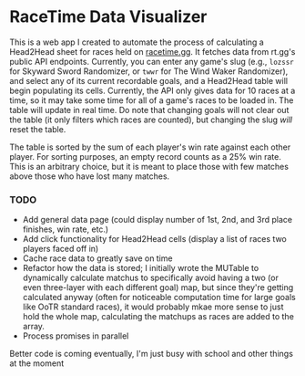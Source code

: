 # RaceTime Data Visualizer

This is a web app I created to automate the process of calculating a Head2Head sheet for races held on [racetime.gg](https://racetime.gg/). It fetches data from rt.gg's public API endpoints. Currently, you can enter any game's slug (e.g., `lozssr` for Skyward Sword Randomizer, or `twwr` for The Wind Waker Randomizer), and select any of its current recordable goals, and a Head2Head table will begin populating its cells. Currently, the API only gives data for 10 races at a time, so it may take some time for all of a game's races to be loaded in. The table will update in real time. Do note that changing goals will not clear out the table (it only filters which races are counted), but changing the slug *will* reset the table.

The table is sorted by the sum of each player's win rate against each other player. For sorting purposes, an empty record counts as a 25% win rate. This is an arbitrary choice, but it is meant to place those with few matches above those who have lost many matches.

### TODO
- Add general data page (could display number of 1st, 2nd, and 3rd place finishes, win rate, etc.)
- Add click functionality for Head2Head cells (display a list of races two players faced off in)
- Cache race data to greatly save on time
- Refactor how the data is stored; I initially wrote the MUTable to dynamically calculate matchus to specifically avoid having a two (or even three-layer with each different goal) map, but since they're getting calculated anyway (often for noticeable computation time for large goals like OoTR standard races), it would probably mkae more sense to just hold the whole map, calculating the matchups as races are added to the array.
- Process promises in parallel

Better code is coming eventually, I'm just busy with school and other things at the moment
